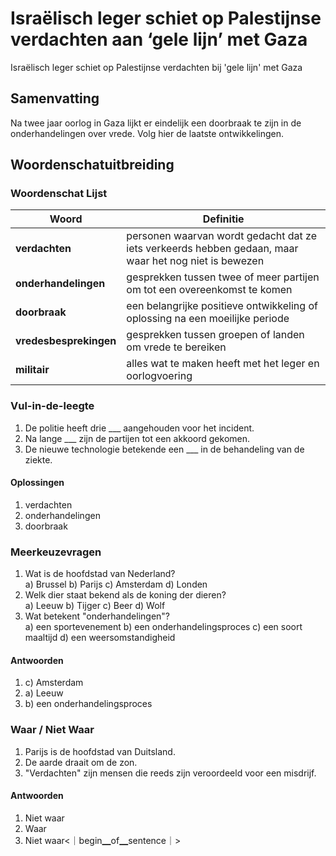 # Israëlisch leger schiet op Palestijnse verdachten aan ‘gele lijn’ met Gaza

Israëlisch leger schiet op Palestijnse verdachten bij 'gele lijn' met Gaza

## Samenvatting  
Na twee jaar oorlog in Gaza lijkt er eindelijk een doorbraak te zijn in de onderhandelingen over vrede. Volg hier de laatste ontwikkelingen.

## Woordenschatuitbreiding

### Woordenschat Lijst

| Woord | Definitie |
|-------|-----------|
| **verdachten** | personen waarvan wordt gedacht dat ze iets verkeerds hebben gedaan, maar waar het nog niet is bewezen |
| **onderhandelingen** | gesprekken tussen twee of meer partijen om tot een overeenkomst te komen |
| **doorbraak** | een belangrijke positieve ontwikkeling of oplossing na een moeilijke periode |
| **vredesbesprekingen** | gesprekken tussen groepen of landen om vrede te bereiken |
| **militair** | alles wat te maken heeft met het leger en oorlogvoering |

### Vul-in-de-leegte
1. De politie heeft drie ___ aangehouden voor het incident.
2. Na lange ___ zijn de partijen tot een akkoord gekomen.
3. De nieuwe technologie betekende een ___ in de behandeling van de ziekte.

#### Oplossingen
1. verdachten  
2. onderhandelingen  
3. doorbraak

### Meerkeuzevragen
1. Wat is de hoofdstad van Nederland?  
   a) Brussel  b) Parijs  c) Amsterdam  d) Londen  
2. Welk dier staat bekend als de koning der dieren?  
   a) Leeuw  b) Tijger  c) Beer  d) Wolf  
3. Wat betekent "onderhandelingen"?  
   a) een sportevenement  b) een onderhandelingsproces  c) een soort maaltijd  d) een weersomstandigheid  

#### Antwoorden
1. c) Amsterdam  
2. a) Leeuw  
3. b) een onderhandelingsproces

### Waar / Niet Waar
1. Parijs is de hoofdstad van Duitsland.  
2. De aarde draait om de zon.  
3. "Verdachten" zijn mensen die reeds zijn veroordeeld voor een misdrijf.

#### Antwoorden
1. Niet waar  
2. Waar  
3. Niet waar<｜begin▁of▁sentence｜>